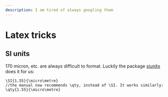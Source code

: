 ```yaml
---
description: I am tired of always googling them
---
```


# Latex tricks

## SI units

170 micron, etc. are always difficult to format. Luckily the package [siunitx](https://ctan.org/pkg/siunitx) does it for us:



```
\SI{1.55}{\micro\metre}
//the manual now recommends \qty, instead of \SI. It works similarly:
\qty{1.55}{\micro\metre}
```

